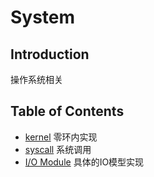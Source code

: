 # System

## Introduction

操作系统相关



## Table of Contents

+ [kernel](/docs/Core/System/Kernel.md) 零环内实现
+ [syscall](/docs/Core/System/Syscall.md) 系统调用
+ [I/O Module](/docs/Core/System/IO.md) 具体的IO模型实现

